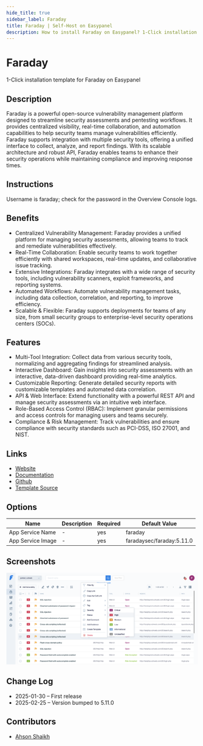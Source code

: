 ```yaml
---
hide_title: true
sidebar_label: Faraday
title: Faraday | Self-Host on Easypanel
description: How to install Faraday on Easypanel? 1-Click installation template for Faraday on Easypanel
---
```


<!-- generated -->

# Faraday

1-Click installation template for Faraday on Easypanel

## Description

Faraday is a powerful open-source vulnerability management platform designed to streamline security assessments and pentesting workflows. It provides centralized visibility, real-time collaboration, and automation capabilities to help security teams manage vulnerabilities efficiently. Faraday supports integration with multiple security tools, offering a unified interface to collect, analyze, and report findings. With its scalable architecture and robust API, Faraday enables teams to enhance their security operations while maintaining compliance and improving response times.

## Instructions

Username is faraday; check for the password in the Overview Console logs.

## Benefits

- Centralized Vulnerability Management: Faraday provides a unified platform for managing security assessments, allowing teams to track and remediate vulnerabilities effectively.
- Real-Time Collaboration: Enable security teams to work together efficiently with shared workspaces, real-time updates, and collaborative issue tracking.
- Extensive Integrations: Faraday integrates with a wide range of security tools, including vulnerability scanners, exploit frameworks, and reporting systems.
- Automated Workflows: Automate vulnerability management tasks, including data collection, correlation, and reporting, to improve efficiency.
- Scalable & Flexible: Faraday supports deployments for teams of any size, from small security groups to enterprise-level security operations centers (SOCs).

## Features

- Multi-Tool Integration: Collect data from various security tools, normalizing and aggregating findings for streamlined analysis.
- Interactive Dashboard: Gain insights into security assessments with an interactive, data-driven dashboard providing real-time analytics.
- Customizable Reporting: Generate detailed security reports with customizable templates and automated data correlation.
- API & Web Interface: Extend functionality with a powerful REST API and manage security assessments via an intuitive web interface.
- Role-Based Access Control (RBAC): Implement granular permissions and access controls for managing users and teams securely.
- Compliance & Risk Management: Track vulnerabilities and ensure compliance with security standards such as PCI-DSS, ISO 27001, and NIST.

## Links

- [Website](https://www.faradaysec.com/)
- [Documentation](https://docs.faradaysec.com/)
- [Github](https://github.com/infobyte/faraday)
- [Template Source](https://github.com/easypanel-io/templates/tree/main/templates/faraday)

## Options

Name | Description | Required | Default Value
-|-|-|-
App Service Name | - | yes | faraday
App Service Image | - | yes | faradaysec/faraday:5.11.0

## Screenshots

![Faraday Screenshot](./assets/screenshot.png)

## Change Log

- 2025-01-30 – First release
- 2025-02-25 – Version bumped to 5.11.0

## Contributors

- [Ahson Shaikh](https://github.com/Ahson-Shaikh)
